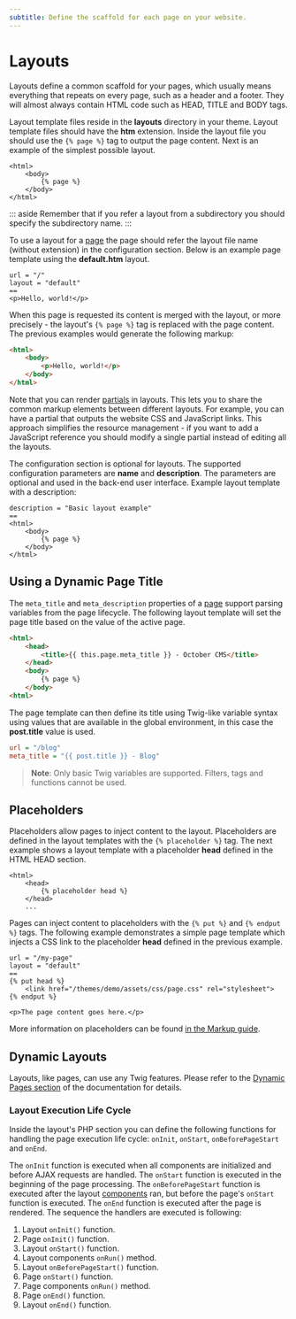 ```yaml
---
subtitle: Define the scaffold for each page on your website.
---
```

# Layouts

Layouts define a common scaffold for your pages, which usually means everything that repeats on every page, such as a header and a footer. They will almost always contain HTML code such as HEAD, TITLE and BODY tags.

Layout template files reside in the **layouts** directory in your theme. Layout template files should have the **htm** extension. Inside the layout file you should use the `{% page %}` tag to output the page content. Next is an example of the simplest possible layout.

```twig
<html>
    <body>
        {% page %}
    </body>
</html>
```

::: aside
Remember that if you refer a layout from a subdirectory you should specify the subdirectory name.
:::

To use a layout for a [page](pages.md) the page should refer the layout file name (without extension) in the configuration section. Below is an example page template using the **default.htm** layout.

```twig
url = "/"
layout = "default"
==
<p>Hello, world!</p>
```

When this page is requested its content is merged with the layout, or more precisely - the layout's `{% page %}` tag is replaced with the page content. The previous examples would generate the following markup:

```html
<html>
    <body>
        <p>Hello, world!</p>
    </body>
</html>
```

Note that you can render [partials](partials.md) in layouts. This lets you to share the common markup elements between different layouts. For example, you can have a partial that outputs the website CSS and JavaScript links. This approach simplifies the resource management - if you want to add a JavaScript reference you should modify a single partial instead of editing all the layouts.

The configuration section is optional for layouts. The supported configuration parameters are **name** and **description**. The parameters are optional and used in the back-end user interface. Example layout template with a description:

```twig
description = "Basic layout example"
==
<html>
    <body>
        {% page %}
    </body>
</html>
```

## Using a Dynamic Page Title

The `meta_title` and `meta_description` properties of a [page](pages.md) support parsing variables from the page lifecycle. The following layout template will set the page title based on the value of the active page.

```html
<html>
    <head>
        <title>{{ this.page.meta_title }} - October CMS</title>
    </head>
    <body>
        {% page %}
    </body>
<html>
```

The page template can then define its title using Twig-like variable syntax using values that are available in the global environment, in this case the **post.title** value is used.

```ini
url = "/blog"
meta_title = "{{ post.title }} - Blog"
```

> **Note**: Only basic Twig variables are supported. Filters, tags and functions cannot be used.

<a id="oc-placeholders"></a>
## Placeholders

Placeholders allow pages to inject content to the layout. Placeholders are defined in the layout templates with the `{% placeholder %}` tag. The next example shows a layout template with a placeholder **head** defined in the HTML HEAD section.

```twig
<html>
    <head>
        {% placeholder head %}
    </head>
    ...
```

Pages can inject content to placeholders with the `{% put %}` and `{% endput %}` tags. The following example demonstrates a simple page template which injects a CSS link to the placeholder **head** defined in the previous example.

```
url = "/my-page"
layout = "default"
==
{% put head %}
    <link href="/themes/demo/assets/css/page.css" rel="stylesheet">
{% endput %}

<p>The page content goes here.</p>
```

More information on placeholders can be found [in the Markup guide](../markup/tag-placeholder.md).

<a id="oc-dynamic-layouts"></a>
## Dynamic Layouts

Layouts, like pages, can use any Twig features. Please refer to the [Dynamic Pages section](pages.md) of the documentation for details.

### Layout Execution Life Cycle

Inside the layout's PHP section you can define the following functions for handling the page execution life cycle: `onInit`, `onStart`, `onBeforePageStart` and `onEnd`.

The `onInit` function is executed when all components are initialized and before AJAX requests are handled. The `onStart` function is executed in the beginning of the page processing. The `onBeforePageStart` function is executed after the layout [components](components.md) ran, but before the page's `onStart` function is executed. The `onEnd` function is executed after the page is rendered. The sequence the handlers are executed is following:

1. Layout `onInit()` function.
1. Page `onInit()` function.
1. Layout `onStart()` function.
1. Layout components `onRun()` method.
1. Layout `onBeforePageStart()` function.
1. Page `onStart()` function.
1. Page components `onRun()` method.
1. Page `onEnd()` function.
1. Layout `onEnd()` function.
